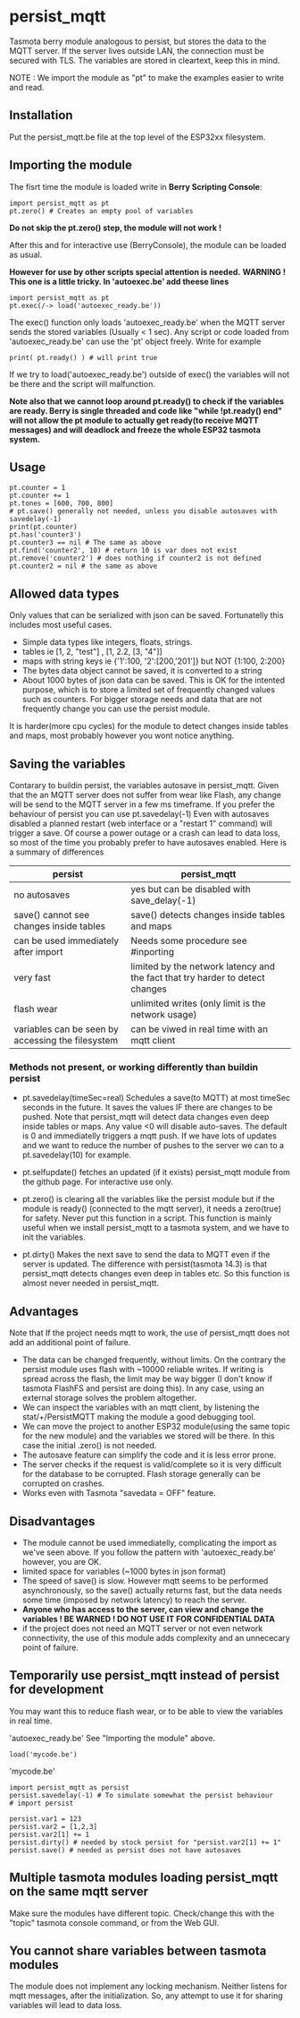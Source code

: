 # persist_mqtt

Tasmota berry module analogous to persist, but stores the data to the MQTT server. If the server lives outside LAN, the connection must be secured with TLS. The variables are stored in cleartext, keep this in mind.

NOTE : We import the module as "pt" to make the examples easier to write and read.

## Installation
Put the persist_mqtt.be file at the top level of the ESP32xx filesystem.

## Importing the module
The fisrt time the module is loaded write in **Berry Scripting Console**:
```
import persist_mqtt as pt
pt.zero() # Creates an empty pool of variables
```
**Do not skip the pt.zero() step, the module will not work !**

After this and for interactive use (BerryConsole), the module can be loaded as usual.

**However for use by other scripts special attention is needed.**
**WARNING ! This one is a little tricky. In 'autoexec.be' add theese lines**

```
import persist_mqtt as pt
pt.exec(/-> load('autoexec_ready.be'))
```

The exec() function only loads 'autoexec_ready.be' when the MQTT server sends the stored variables (Usually < 1 sec).
Any script or code loaded from 'autoexec_ready.be' can use the 'pt' object freely. Write for example
```
print( pt.ready() ) # will print true
```


If we try to load('autoexec_ready.be') outside of exec() the variables will not be there and the script will malfunction.

**Note also that we cannot loop around pt.ready() to check if the variables are ready. Berry is single threaded and code like "while !pt.ready() end" will not allow the pt module to actually get ready(to receive MQTT messages) and will deadlock and freeze the whole ESP32 tasmota system.**

## Usage

```
pt.counter = 1
pt.counter += 1
pt.tones = [600, 700, 800]
# pt.save() generally not needed, unless you disable autosaves with savedelay(-1)
print(pt.counter)
pt.has('counter3')
pt.counter3 == nil # The same as above
pt.find('counter2', 10) # return 10 is var does not exist
pt.remove('counter2') # does nothing if counter2 is not defined
pt.counter2 = nil # the same as above
```

## Allowed data types
Only values that can be serialized with json can be saved. Fortunatelly this includes most useful cases.
- Simple data types like integers, floats, strings.
- tables ie [1, 2, "test"] , [1, 2.2, [3, "4"]]
- maps with string keys ie {'1':100, '2':[200,'201']} but NOT {1:100, 2:200}
- The bytes data object cannot be saved, it is converted to a string
- About 1000 bytes of json data can be saved. This is OK for the intented purpose, which is to store a limited set of frequently changed values such as counters. For bigger storage needs and data that are not frequently change you can use the persist module.

It is harder(more cpu cycles) for the module to detect changes inside tables and maps, most probably however you wont notice anything.

## Saving the variables
Contarary to buildin persist, the variables autosave in persist_mqtt.
Given that the an MQTT server does not suffer from wear like Flash, any change will be send to the MQTT server in a few ms timeframe. If you prefer the behaviour of persist you can
use pt.savedelay(-1)
Even with autosaves disabled a planned restart (web interface or a "restart 1" command) will trigger a save. Of course a power outage or a crash can lead to data loss, so most of the time you probably prefer to have autosaves enabled. Here is a summary of differences

| persist       |      persist_mqtt |
| --------------|-------------------|
| no autosaves  | yes but can be disabled with save_delay(-1) |
| save() cannot see changes inside tables   | save() detects changes inside tables and maps |
|can be used immediately after import   |   Needs some procedure see #inporting |
| very fast     |      limited by the network latency and the fact that try harder to detect changes |
| flash wear    |      unlimited writes (only limit is the network usage) |
| variables can be seen by accessing the filesystem  |   can be viwed in real time with an mqtt client |

### Methods not present, or working differently than buildin persist

- pt.savedelay(timeSec=real) Schedules a save(to MQTT) at most timeSec seconds in the future. It saves the values IF there are changes to be pushed. Note that persist_mqtt will detect data changes even deep inside tables or maps. Any value <0 will disable auto-saves. The default is 0 and immediatelly triggers a mqtt push. If we have lots of updates and we want to reduce the number of pushes to the server we can to a
pt.savedelay(10) for example.

- pt.selfupdate() fetches an updated (if it exists) persist_mqtt module from the github page. For interactive use only.

- pt.zero() is clearing all the variables like the persist module but if the module is ready() (connected to the mqtt server), it needs a zero(true) for safety. Never put this function in a script. This function is mainly useful when we install persist_mqtt to a tasmota system, and we have to init the variables.

- pt.dirty() Makes the next save to send the data to MQTT even if the server is updated. The difference with persist(tasmota 14.3) is that persist_mqtt detects changes even deep in tables etc. So this function is almost never needed in persist_mqtt.

## Advantages
Note that If the project needs mqtt to work, the use of persist_mqtt does not add an additional point of failure.

- The data can be changed frequently, without limits. On the contrary the persist module uses flash with ~10000 reliable writes. If writing is spread across the flash, the limit may be way bigger (I don't know if tasmota FlashFS and persist are doing this). In any case, using an external storage solves the problem altogether.
- We can inspect the variables with an mqtt client, by listening the stat/+/PersistMQTT making the module a good debugging tool.
- We can move the project to another ESP32 module(using the same topic for the new module) and the variables we stored will be there. In this case the initial .zero() is not needed.
- The autosave feature can simplify the code and it is less error prone.
- The server checks if the request is valid/complete so it is very difficult for the database to be corrupted. Flash storage generally can be corrupted on crashes.
- Works even with Tasmota "savedata = OFF" feature.

## Disadvantages
- The module cannot be used immediatelly, complicating the import as we've seen above. If you follow the pattern with 'autoexec_ready.be' however, you are OK. 
- limited space for variables (~1000 bytes in json format)
- The speed of save() is slow. However mqtt seems to be performed asynchronously, so the save() actually returns fast, but the data needs some time (imposed by network latency) to reach the server.
- **Anyone who has access to the server, can view and change the variables ! BE WARNED ! DO NOT USE IT FOR CONFIDENTIAL DATA**
- if the project does not need an MQTT server or not even network connectivity, the use of this module adds complexity and an unnececary point of failure.

## Temporarily use persist_mqtt instead of persist for development

You may want this to reduce flash wear, or to be able to view the variables in real time.

'autoexec_ready.be' See "Importing the module" above.
```
load('mycode.be')
```

'mycode.be'
```
import persist_mqtt as persist
persist.savedelay(-1) # To simulate somewhat the persist behaviour
# import persist

persist.var1 = 123
persist.var2 = [1,2,3]
persist.var2[1] += 1
persist.dirty() # needed by stock persist for "persist.var2[1] += 1"
persist.save() # needed as persist does not have autosaves
```
## Multiple tasmota modules loading persist_mqtt on the same mqtt server
Make sure the modules have different topic. Check/change this with the "topic" tasmota console command, or from the Web GUI.

## You cannot share variables between tasmota modules
The module does not implement any locking mechanism. Neither listens for mqtt messages, after the initialization. So, any attempt to use it for sharing variables will lead to data loss.
